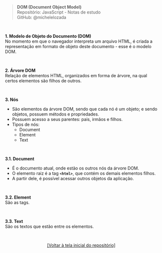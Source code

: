 > **DOM (Document Object Model)**  
> Repositório: JavaScript - Notas de estudo     
> GitHub: @michelelozada
&nbsp;
     
&nbsp;  

**1. Modelo de Objeto do Documento (DOM)**  
No momento em que o navegador interpreta um arquivo HTML, é criada a representação em formato de objeto deste documento - esse é o modelo DOM.      

&nbsp;  
 
**2. Árvore DOM**  
Relação de elementos HTML, organizados em forma de árvore, na qual certos elementos são filhos de outros.     

&nbsp;  

**3. Nós**   
- São elementos da árvore DOM, sendo que cada nó é um objeto; e sendo objetos, possuem métodos e propriedades.  
- Possuem acesso a seus parentes: pais, irmãos e filhos.  
- Tipos de nós:
  - Document  
  - Element  	
  - Text

&nbsp;  
	
**3.1. Document**  
- É o documento atual, onde estão os outros nós da árvore DOM.  
- O elemento raiz é a tag **`<html>`**, que contém os demais elementos filhos.     
- A partir dele, é possível acessar outros objetos da aplicação.  

&nbsp; 

**3.2. Element**  
São as tags.     

&nbsp; 

**3.3. Text**  
São os textos que estão entre os elementos.  

&nbsp; 

<div align="center">
<a href="https://github.com/michelelozada/JavaScript-Study-Notes">[Voltar à tela inicial do repositório]</a>
</div>